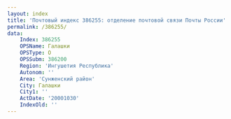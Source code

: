 ```yaml
---
layout: index
title: 'Почтовый индекс 386255: отделение почтовой связи Почты России'
permalink: /386255/
data:
    Index: 386255
    OPSName: Галашки
    OPSType: О
    OPSSubm: 386200
    Region: 'Ингушетия Республика'
    Autonom: ''
    Area: 'Сунженский район'
    City: Галашки
    City1: ''
    ActDate: '20001030'
    IndexOld: ''
---
```

